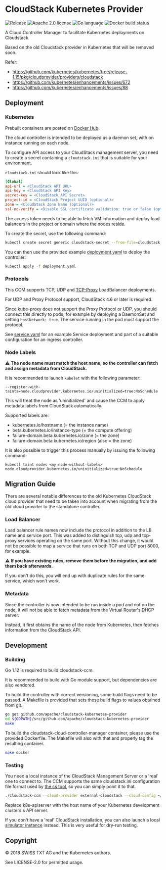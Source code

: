 # CloudStack Kubernetes Provider

[![](https://img.shields.io/github/release/apache/cloudstack-kubernetes-provider.svg?style=flat-square "Release")](https://github.com/apache/cloudstack-kubernetes-provider/releases)
[![](https://img.shields.io/badge/license-Apache%202.0-blue.svg?style=flat-square "Apache 2.0 license")](/LICENSE-2.0)
[![](https://img.shields.io/badge/language-Go-%235adaff.svg?style=flat-square "Go language")](https://golang.org)
[![](https://img.shields.io/docker/build/apache/cloudstack-kubernetes-provider.svg?style=flat-square "Docker build status")](https://hub.docker.com/r/apache/cloudstack-kubernetes-provider/)

A Cloud Controller Manager to facilitate Kubernetes deployments on Cloudstack.

Based on the old Cloudstack provider in Kubernetes that will be removed soon.

Refer:
* https://github.com/kubernetes/kubernetes/tree/release-1.15/pkg/cloudprovider/providers/cloudstack
* https://github.com/kubernetes/enhancements/issues/672
* https://github.com/kubernetes/enhancements/issues/88

## Deployment

### Kubernetes

Prebuilt containers are posted on [Docker Hub](https://hub.docker.com/r/apache/cloudstack-kubernetes-provider).

The cloud controller is intended to be deployed as a daemon set, with on instance running on each node.

To configure API access to your CloudStack management server, you need to create a secret containing a `cloudstack.ini`
that is suitable for your environment.

`cloudstack.ini` should look like this:
```ini
[Global]
api-url = <CloudStack API URL>
api-key = <CloudStack API Key>
secret-key = <CloudStack API Secret>
project-id = <CloudStack Project UUID (optional)>
zone = <CloudStack Zone Name (optional)>
ssl-no-verify = <Disable SSL certificate validation: true or false (optional)>
```

The access token needs to be able to fetch VM information and deploy load balancers in the project or domain where the nodes reside.

To create the secret, use the following command:
```bash
kubectl create secret generic cloudstack-secret --from-file=cloudstack.ini
```

You can then use the provided example [deployment.yaml](/deployment.yaml) to deploy the controller:
```bash
kubectl apply -f deployment.yaml
```

### Protocols

This CCM supports TCP, UDP and [TCP-Proxy](https://www.haproxy.org/download/1.8/doc/proxy-protocol.txt) LoadBalancer deployments.

For UDP and Proxy Protocol support, CloudStack 4.6 or later is required.

Since kube-proxy does not support the Proxy Protocol or UDP, you should connect this directly to pods, for example by deploying a DaemonSet and setting `hostNetwork: true`.
The service running in the pod must support the protocol.

See [service.yaml](/service.yaml) for an example Service deployment and part of a suitable configuration for an ingress controller.

### Node Labels

:warning: **The node name must match the host name, so the controller can fetch and assign metadata from CloudStack.**

It is recommended to launch `kubelet` with the following parameter:

```
--register-with-taints=node.cloudprovider.kubernetes.io/uninitialized=true:NoSchedule
```

This will treat the node as 'uninitialized' and cause the CCM to apply metadata labels from CloudStack automatically.

Supported labels are:
* kubernetes.io/hostname (= the instance name)
* beta.kubernetes.io/instance-type (= the compute offering)
* failure-domain.beta.kubernetes.io/zone (= the zone)
* failure-domain.beta.kubernetes.io/region (also = the zone)

It is also possible to trigger this process manually by issuing the following command:

```
kubectl taint nodes <my-node-without-labels> node.cloudprovider.kubernetes.io/uninitialized=true:NoSchedule
```

## Migration Guide

There are several notable differences to the old Kubernetes CloudStack cloud provider that need to be taken into
account when migrating from the old cloud provider to the standalone controller.

### Load Balancer

Load balancer rule names now include the protocol in addition to the LB name and service port.
This was added to distinguish tcp, udp and tcp-proxy services operating on the same port.
Without this change, it would not be possible to map a service that runs on both TCP and UDP port 8000, for example.

:warning: **If you have existing rules, remove them before the migration, and add them back afterwards.**

If you don't do this, you will end up with duplicate rules for the same service, which won't work.

### Metadata

Since the controller is now intended to be run inside a pod and not on the node, it will not be able to fetch metadata from the Virtual Router's DHCP server.

Instead, it first obtains the name of the node from Kubernetes, then fetches information from the CloudStack API.

## Development

### Building

Go 1.12 is required to build cloudstack-ccm.

It is recommended to build with Go module support, but dependencies are also vendored.

To build the controller with correct versioning, some build flags need to be passed.
A Makefile is provided that sets these build flags to values obtained from git.

```bash
go get github.com/apache/cloudstack-kubernetes-provider
cd ${GOPATH}/src/github.com/apache/cloudstack-kubernetes-provider
make
```

To build the cloudstack-cloud-controller-manager container, please use the provided Dockerfile.
The Makefile will also with that and properly tag the resulting container.

```bash
make docker
```

### Testing

You need a local instance of the CloudStack Management Server or a 'real' one to connect to.
The CCM supports the same cloudstack.ini configuration file format used by [the cs tool](https://github.com/exoscale/cs),
so you can simply point it to that.

```bash
./cloudstack-ccm --cloud-provider external-cloudstack --cloud-config ~/.cloudstack.ini --master k8s-apiserver
```

Replace k8s-apiserver with the host name of your Kubernetes development clusters's API server.

If you don't have a 'real' CloudStack installation, you can also launch a local [simulator instance](https://hub.docker.com/r/cloudstack/simulator) instead. This is very useful for dry-run testing.

## Copyright

© 2018 SWISS TXT AG and the Kubernetes authors.

See LICENSE-2.0 for permitted usage.
